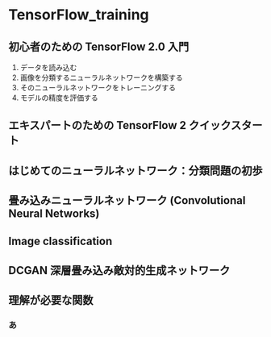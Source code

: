 # TensorFlow_training

## 初心者のための TensorFlow 2.0 入門

1. データを読み込む
2. 画像を分類するニューラルネットワークを構築する
3. そのニューラルネットワークをトレーニングする
4. モデルの精度を評価する

## エキスパートのための TensorFlow 2 クイックスタート

## はじめてのニューラルネットワーク：分類問題の初歩

## 畳み込みニューラルネットワーク (Convolutional Neural Networks)

## Image classification

## DCGAN 深層畳み込み敵対的生成ネットワーク

## 理解が必要な関数

### あ
